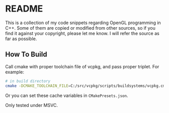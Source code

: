 # README

This is a collection of my code snippets regarding OpenGL programming in C++.
Some of them are copied or modified from other sources, so if you find it against your copyright, please let me know.
I will refer the source as far as possible.

## How To Build

Call cmake with proper toolchain file of vcpkg, and pass proper triplet.
For example:

```sh
# in build directory
cmake -DCMAKE_TOOLCHAIN_FILE=C:/src/vcpkg/scripts/buildsystems/vcpkg.cmake ..
```

Or you can set these cache variables in `CMakePresets.json`.

Only tested under MSVC.
